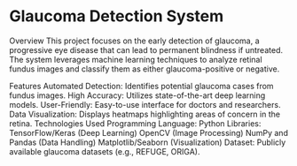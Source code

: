 # Glaucoma Detection System

Overview
This project focuses on the early detection of glaucoma, a progressive eye disease that can lead to permanent blindness if untreated. The system leverages machine learning techniques to analyze retinal fundus images and classify them as either glaucoma-positive or negative.

Features
Automated Detection: Identifies potential glaucoma cases from fundus images.
High Accuracy: Utilizes state-of-the-art deep learning models.
User-Friendly: Easy-to-use interface for doctors and researchers.
Data Visualization: Displays heatmaps highlighting areas of concern in the retina.
Technologies Used
Programming Language: Python
Libraries:
TensorFlow/Keras (Deep Learning)
OpenCV (Image Processing)
NumPy and Pandas (Data Handling)
Matplotlib/Seaborn (Visualization)
Dataset: Publicly available glaucoma datasets (e.g., REFUGE, ORIGA).
